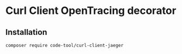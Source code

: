 
# Curl Client OpenTracing decorator 


## Installation

```
composer require code-tool/curl-client-jaeger
```
